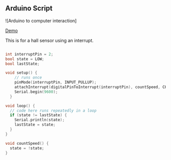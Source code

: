 ## Arduino Script

![Arduino to computer interaction]

[Demo]

[Demo]: https://raw.githubusercontent.com/roowilliams/arduino-to-browser/master/giphy.gif

This is for a hall sensor using an interrupt.

```c

int interruptPin = 2;
bool state = LOW;
bool lastState;

void setup() {
    // runs once
    pinMode(interruptPin, INPUT_PULLUP);
    attachInterrupt(digitalPinToInterrupt(interruptPin), countSpeed, CHANGE);
    Serial.begin(9600);
  }

void loop() {
  // code here runs repeatedly in a loop
  if (state != lastState) {
    Serial.println(state);
    lastState = state;
  }
}

void countSpeed() {
  state = !state;
}

```